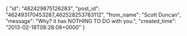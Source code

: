  {
   "id": "482429875126283",
   "post_id": "462493170453287_462528253783112",
   "from_name": "Scott Duncan",
   "message": "Why? it has NOTHING TO DO with you.",
   "created_time": "2013-02-18T08:28:08+0000"
 }
